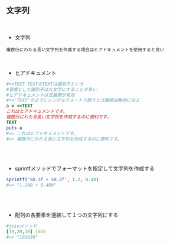 ## 文字列  
<br>

- 文字列  
```
複数行にわたる長い文字列を作成する場合はヒアドキュメントを使用すると良い
```
<br>

- ヒアドキュメント  
```rb
#<<TEXT TEXTのTEXTは識別子という
#習慣として識別子は大文字にすることが多い
#ヒアドキュメントは式展開が有効
#<<'TEXT'のようにシングルクォートで囲うと式展開は無効になる
a = <<TEXT
これはヒアドキュメントです。
複数行にわたる長い文字列を作成するのに便利です。
TEXT
puts a
#=> これはヒアドキュメントです。
#=> 複数行にわたる長い文字列を作成するのに便利です。
```
<br>
<br>

- sprintfメソッドでフォーマットを指定して文字列を作成する  
```rb
sprintf('%0.3f + %0.3f', 1.2, 0.48)
#=> "1.200 + 0.480"
```
<br>
<br>

- 配列の各要素を連結して１つの文字列にする  
```rb
#joinメソッド
[10,20,30].join
#=> "102030"
```
